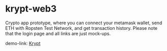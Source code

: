 # krypt-web3

Crypto app prototype, where you can connect your metamask wallet, send ETH with Ropsten Test Network, and get transaction history. Please note that the login page and all links are just mock-ups.

demo-link: [Krypt](https://krypt-web3.herokuapp.com/)
